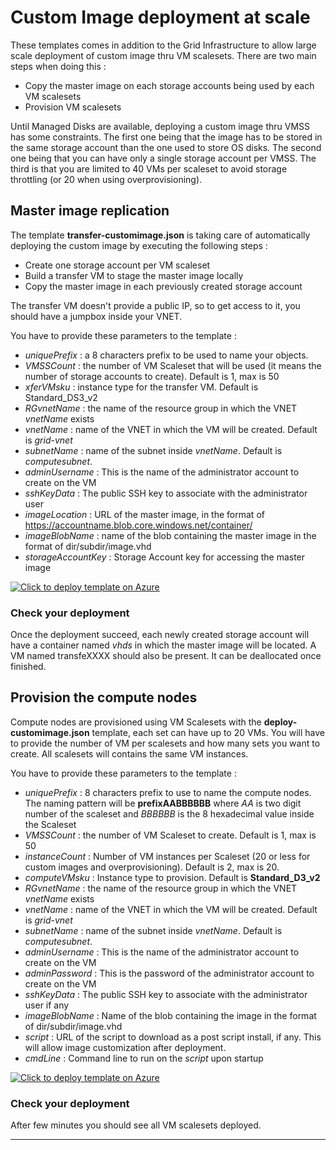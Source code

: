 # Custom Image deployment at scale

These templates comes in addition to the Grid Infrastructure to allow large scale deployment of custom image thru VM scalesets. There are two main steps when doing this :
* Copy the master image on each storage accounts being used by each VM scalesets
* Provision VM scalesets

Until Managed Disks are available, deploying a custom image thru VMSS has some constraints. The first one being that the image has to be stored in the same storage account than the one used to store OS disks. The second one being that you can have only a single storage account per VMSS. The third is that you are limited to 40 VMs per scaleset to avoid storage throttling (or 20 when using overprovisioning).


## Master image replication
The template **transfer-customimage.json** is taking care of automatically deploying the custom image by executing the following steps :
* Create one storage account per VM scaleset
* Build a transfer VM to stage the master image locally
* Copy the master image in each previously created storage account

The transfer VM doesn't provide a public IP, so to get access to it, you should have a jumpbox inside your VNET.

You have to provide these parameters to the template :
* _uniquePrefix_ : a 8 characters prefix to be used to name your objects.
* _VMSSCount_ : the number of VM Scaleset that will be used (it means the number of storage accounts to create). Default is 1, max is 50
* _xferVMsku_ : instance type for the transfer VM. Default is Standard_DS3_v2
* _RGvnetName_ : the name of the resource group in which the VNET *vnetName* exists
* _vnetName_ : name of the VNET in which the VM will be created. Default is *grid-vnet*
* _subnetName_ : name of the subnet inside *vnetName*. Default is *computesubnet*.
* _adminUsername_ : This is the name of the administrator account to create on the VM
* _sshKeyData_ : The public SSH key to associate with the administrator user
* _imageLocation_ : URL of the master image, in the format of https://accountname.blob.core.windows.net/container/
* _imageBlobName_ : name of the blob containing the master image in the format of dir/subdir/image.vhd
* _storageAccountKey_ : Storage Account key for accessing the master image

[![Click to deploy template on Azure](http://azuredeploy.net/deploybutton.png "Click to deploy template on Azure")](https://portal.azure.com/#create/Microsoft.Template/uri/https%3A%2F%2Fraw.githubusercontent.com%2Fxpillons%2Fazure-hpc%2Fmaster%2FCompute-Grid-Infra%2FCustomImage%2Ftransfer-customimage.json)  

### Check your deployment
Once the deployment succeed, each newly created storage account will have a container named *vhds* in which the master image will be located.
A VM named transfeXXXX should also be present. It can be deallocated once finished.


## Provision the compute nodes
Compute nodes are provisioned using VM Scalesets with the **deploy-customimage.json** template, each set can have up to 20 VMs. You will have to provide the number of VM per scalesets and how many sets you want to create. All scalesets will contains the same VM instances.

You have to provide these parameters to the template :
* _uniquePrefix_ : 8 characters prefix to use to name the compute nodes. The naming pattern will be **prefixAABBBBBB** where _AA_ is two digit number of the scaleset and _BBBBBB_ is the 8 hexadecimal value inside the Scaleset
* _VMSSCount_ : the number of VM Scaleset to create. Default is 1, max is 50
* _instanceCount_ : Number of VM instances per Scaleset (20 or less for custom images and overprovisioning). Default is 2, max is 20.
* _computeVMsku_ : Instance type to provision. Default is **Standard_D3_v2**
* _RGvnetName_ : the name of the resource group in which the VNET *vnetName* exists
* _vnetName_ : name of the VNET in which the VM will be created. Default is *grid-vnet*
* _subnetName_ : name of the subnet inside *vnetName*. Default is *computesubnet*.
* _adminUsername_ : This is the name of the administrator account to create on the VM
* _adminPassword_ : This is the password of the administrator account to create on the VM
* _sshKeyData_ : The public SSH key to associate with the administrator user if any
* _imageBlobName_ : Name of the blob containing the image in the format of dir/subdir/image.vhd
* _script_ : URL of the script to download as a post script install, if any. This will allow image customization after deployment.
* _cmdLine_ : Command line to run on the _script_ upon startup

[![Click to deploy template on Azure](http://azuredeploy.net/deploybutton.png "Click to deploy template on Azure")](https://portal.azure.com/#create/Microsoft.Template/uri/https%3A%2F%2Fraw.githubusercontent.com%2Fxpillons%2Fazure-hpc%2Fmaster%2FCompute-Grid-Infra%2FCustomImage%2Fdeploy-customimage.json)  

### Check your deployment
After few minutes you should see all VM scalesets deployed.

____
